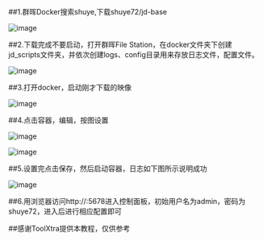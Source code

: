 ##1.群晖Docker搜索shuye,下载shuye72/jd-base

![image](https://github.com/shuye73/MyActions/blob/main/backup/docker/群晖1.png)

##2.下载完成不要启动，打开群晖File Station，在docker文件夹下创建jd_scripts文件夹，并依次创建logs、config目录用来存放日志文件，配置文件。

![image](https://github.com/shuye73/MyActions/blob/main/backup/docker/群晖2.png)

##3.打开docker，启动刚才下载的映像

![image](https://github.com/shuye73/MyActions/blob/main/backup/docker/群晖3.png)

##4.点击容器，编辑，按图设置

![image](https://github.com/shuye73/MyActions/blob/main/backup/docker/群晖4.png)

![image](https://github.com/shuye73/MyActions/blob/main/backup/docker/群晖5.png)

##5.设置完点击保存，然后启动容器，日志如下图所示说明成功

![image](https://github.com/shuye73/MyActions/blob/main/backup/docker/群晖6.png)

##6.用浏览器访问http://<ip>:5678进入控制面板，初始用户名为admin，密码为shuye72，进入后进行相应配置即可

##感谢ToolXtra提供本教程，仅供参考